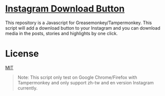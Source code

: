 # [Instagram Download Button](https://github.com/y252328/Instagram_Download_Button)
This repository is a Javascript for Greasemonkey/Tampermonkey. This script will add a download button to your Instagram and you can download media in the posts, stories and highlights by one click.

# License
[MIT](https://github.com/y252328/Instagram_Download_Button/blob/master/LICENSE)
> Note: This script only test on Google Chrome/Firefox with Tampermonkey and only support zh-tw and en version Instagram currently.